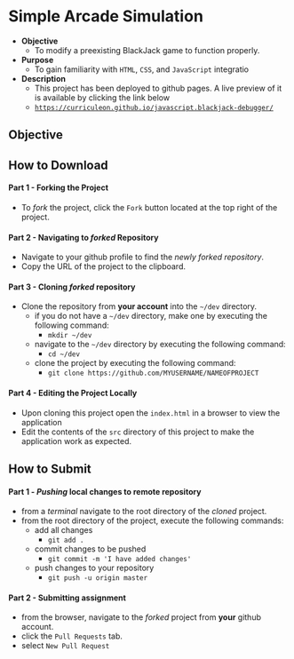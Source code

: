 # Simple Arcade Simulation
* **Objective**
    * To modify a preexisting BlackJack game to function properly.
* **Purpose**
    * To gain familiarity with `HTML`, `CSS`, and `JavaScript` integratio
* **Description**
    * This project has been deployed to github pages. A live preview of it is available by clicking the link below
    * [`https://curriculeon.github.io/javascript.blackjack-debugger/`](https://curriculeon.github.io/javascript.blackjack-debugger/) 




## Objective




## How to Download

#### Part 1 - Forking the Project
* To _fork_ the project, click the `Fork` button located at the top right of the project.


#### Part 2 - Navigating to _forked_ Repository
* Navigate to your github profile to find the _newly forked repository_.
* Copy the URL of the project to the clipboard.

#### Part 3 - Cloning _forked_ repository
* Clone the repository from **your account** into the `~/dev` directory.
  * if you do not have a `~/dev` directory, make one by executing the following command:
    * `mkdir ~/dev`
  * navigate to the `~/dev` directory by executing the following command:
    * `cd ~/dev`
  * clone the project by executing the following command:
    * `git clone https://github.com/MYUSERNAME/NAMEOFPROJECT`


#### Part 4 - Editing the Project Locally
* Upon cloning this project open the `index.html` in a browser to view the application
* Edit the contents of the `src` directory of this project to make the application work as expected.







## How to Submit

#### Part 1 -  _Pushing_ local changes to remote repository
* from a _terminal_ navigate to the root directory of the _cloned_ project.
* from the root directory of the project, execute the following commands:
    * add all changes
      * `git add .`
    * commit changes to be pushed
      * `git commit -m 'I have added changes'`
    * push changes to your repository
      * `git push -u origin master`

#### Part 2 - Submitting assignment
* from the browser, navigate to the _forked_ project from **your** github account.
* click the `Pull Requests` tab.
* select `New Pull Request`
